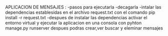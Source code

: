 APLICACION DE MENSAJES :
-pasos para ejecutarla
-decagarla 
-intalar las dependencias establesidas en el archivo request.txt con el comando pip install -r request.txt
-despues de instalar las dependencias activar el entorno virtual y ejecutar la aplicacion en una consola con pyhton manage.py runserver despues podras crear,ver buscar y eleminar mensajes 
